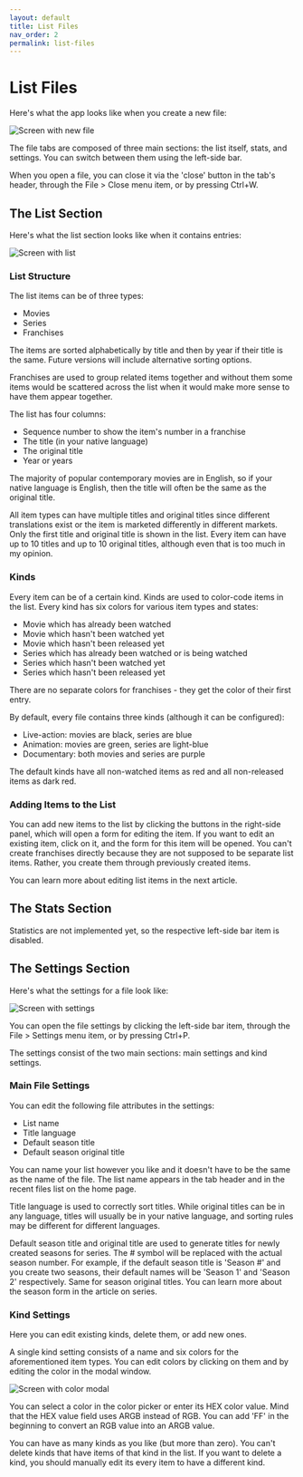 ```yaml
---
layout: default
title: List Files
nav_order: 2
permalink: list-files
---
```


# List Files

Here's what the app looks like when you create a new file:

![Screen with new file](/assets/images/screen-new-file.png)

The file tabs are composed of three main sections: the list itself, stats, and settings. You can switch between them
using the left-side bar.

When you open a file, you can close it via the 'close' button in the tab's header, through the File > Close menu item,
or by pressing Ctrl+W.

## The List Section

Here's what the list section looks like when it contains entries:

![Screen with list](/assets/images/screen-list.png)

### List Structure

The list items can be of three types:

- Movies
- Series
- Franchises

The items are sorted alphabetically by title and then by year if their title is the same. Future versions will include
alternative sorting options.

Franchises are used to group related items together and without them some items would be scattered across the list when
it would make more sense to have them appear together.

The list has four columns:

- Sequence number to show the item's number in a franchise
- The title (in your native language)
- The original title
- Year or years

The majority of popular contemporary movies are in English, so if your native language is English, then the title
will often be the same as the original title.

All item types can have multiple titles and original titles since different translations exist or the item is marketed
differently in different markets. Only the first title and original title is shown in the list. Every item can have
up to 10 titles and up to 10 original titles, although even that is too much in my opinion.

### Kinds

Every item can be of a certain kind. Kinds are used to color-code items in the list. Every kind has six
colors for various item types and states:

- Movie which has already been watched
- Movie which hasn't been watched yet
- Movie which hasn't been released yet
- Series which has already been watched or is being watched
- Series which hasn't been watched yet
- Series which hasn't been released yet

There are no separate colors for franchises - they get the color of their first entry.

By default, every file contains three kinds (although it can be configured):

- Live-action: movies are black, series are blue
- Animation: movies are green, series are light-blue
- Documentary: both movies and series are purple

The default kinds have all non-watched items as red and all non-released items as dark red.

### Adding Items to the List

You can add new items to the list by clicking the buttons in the right-side panel, which will open a form for editing
the item. If you want to edit an existing item, click on it, and the form for this item will be opened. You can't create
franchises directly because they are not supposed to be separate list items. Rather, you create them through previously
created items.

You can learn more about editing list items in the next article.

## The Stats Section

Statistics are not implemented yet, so the respective left-side bar item is disabled.

## The Settings Section

Here's what the settings for a file look like:

![Screen with settings](/assets/images/screen-settings.png)

You can open the file settings by clicking the left-side bar item, through the File > Settings menu item, or by
pressing Ctrl+P.

The settings consist of the two main sections: main settings and kind settings.

### Main File Settings

You can edit the following file attributes in the settings:

- List name
- Title language
- Default season title
- Default season original title

You can name your list however you like and it doesn't have to be the same as the name of the file. The list name
appears in the tab header and in the recent files list on the home page.

Title language is used to correctly sort titles. While original titles can be in any language, titles will usually be
in your native language, and sorting rules may be different for different languages.

Default season title and original title are used to generate titles for newly created seasons for series. The # symbol
will be replaced with the actual season number. For example, if the default season title is 'Season #' and you create
two seasons, their default names will be 'Season 1' and 'Season 2' respectively. Same for season original titles. You
can learn more about the season form in the article on series.

### Kind Settings

Here you can edit existing kinds, delete them, or add new ones.

A single kind setting consists of a name and six colors for the aforementioned item types. You can edit colors by
clicking on them and by editing the color in the modal window.

![Screen with color modal](/assets/images/screen-settings-color.png)

You can select a color in the color picker or enter its HEX color value. Mind that the HEX value field uses ARGB instead
of RGB. You can add 'FF' in the beginning to convert an RGB value into an ARGB value.

You can have as many kinds as you like (but more than zero). You can't delete kinds that have items of that kind in the
list. If you want to delete a kind, you should manually edit its every item to have a different kind.

